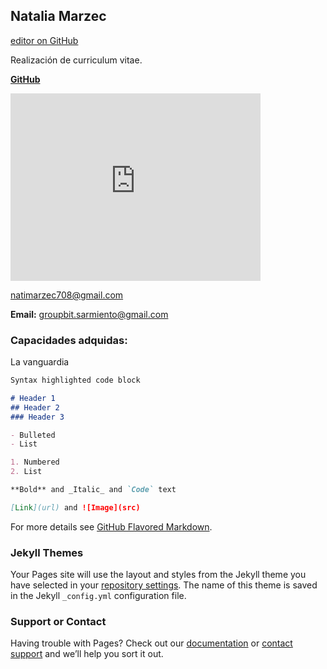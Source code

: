## Natalia Marzec

[editor on GitHub](https://github.com/nataliaMarzec/CurriculumVitae.io/edit/master/index.md)

Realización de curriculum vitae.

[**GitHub**](https://github.com/groupbit/groupbit.github.io) 
<iframe src="https://www.google.com/maps/embed?pb=!1m18!1m12!1m3!1d26408.921654570855!2d-59.808093682203804!3d-34.16897204888143!2m3!1f0!2f0!3f0!3m2!1i1024!2i768!4f13.1!3m3!1m2!1s0x95bbd82dad9c52d5%3A0xd24e4e67a7cde5f6!2sCap.+Sarmiento%2C+Buenos+Aires!5e0!3m2!1ses!2sar!4v1558568106715!5m2!1ses!2sar" width="400" height="300" frameborder="0" style="border:0" allowfullscreen></iframe>



<natimarzec708@gmail.com>

**Email:** [groupbit.sarmiento@gmail.com](mailto:groupbit.sarmiento@gmail.com) 

### Capacidades adquidas:

La vanguardia

```markdown
Syntax highlighted code block

# Header 1
## Header 2
### Header 3

- Bulleted
- List

1. Numbered
2. List

**Bold** and _Italic_ and `Code` text

[Link](url) and ![Image](src)
```

For more details see [GitHub Flavored Markdown](https://guides.github.com/features/mastering-markdown/).

### Jekyll Themes

Your Pages site will use the layout and styles from the Jekyll theme you have selected in your [repository settings](https://github.com/nataliaMarzec/CurriculumVitae.io/settings). The name of this theme is saved in the Jekyll `_config.yml` configuration file.

### Support or Contact

Having trouble with Pages? Check out our [documentation](https://help.github.com/categories/github-pages-basics/) or [contact support](https://github.com/contact) and we’ll help you sort it out.
